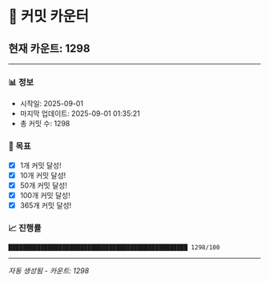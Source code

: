 # 🔢 커밋 카운터

## 현재 카운트: 1298

---

### 📊 정보
- 시작일: 2025-09-01
- 마지막 업데이트: 2025-09-01 01:35:21
- 총 커밋 수: 1298

### 🎯 목표
- [x] 1개 커밋 달성!
- [x] 10개 커밋 달성!
- [x] 50개 커밋 달성!
- [x] 100개 커밋 달성!
- [x] 365개 커밋 달성!

### 📈 진행률
```
██████████████████████████████████████████████████ 1298/100
```

---
*자동 생성됨 - 카운트: 1298*
